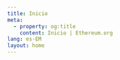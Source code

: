 ```yaml
---
title: Inicio
meta:
  - property: og:title
    content: Inicio | Ethereum.org
lang: es-EM
layout: home
---
```


<HomePage />
